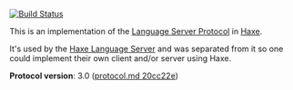 [![Build Status](https://travis-ci.org/vshaxe/language-server-protocol-haxe.svg?branch=master)](https://travis-ci.org/vshaxe/language-server-protocol-haxe)

This is an implementation of the [Language Server Protocol](https://github.com/Microsoft/language-server-protocol) in [Haxe](http://haxe.org/).

It's used by the [Haxe Language Server](https://github.com/vshaxe/haxe-languageserver) and was separated from it
so one could implement their own client and/or server using Haxe.

**Protocol version**: 3.0 ([protocol.md 20cc22e](https://github.com/Microsoft/language-server-protocol/blob/20cc22ec7abb26c21959a95c5cca1cd8a0fa2d54/protocol.md))
